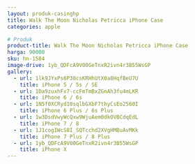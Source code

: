 ```yaml
---
layout: produk-casinghp
title: Walk The Moon Nicholas Petricca iPhone Case
categories: apple

# Produk
product-title: Walk The Moon Nicholas Petricca iPhone Case
harga: 90000
sku: hn-1584
image-drive: 1yb_QDFcA9V00GeTnxR2ivn4r3B55WsGP
gallery:
  - url: 1lk9JYxPs6P38csKRHhUtX0a8HqfBeU7U
    title: iPhone 5 / 5s / SE
  - url: 1Da9zuxhFx7-ccFmTmBxZGnAh3fu4mLKR
    title: iPhone 6 / 6s
  - url: 1N5f0XCRyd10sqlbGXbF7thyCsEo2560I
    title: iPhone 6 Plus / 6s Plus
  - url: 1w3DsdVwyWcQxw9WjuAem0dkOVBCdqEdL
    title: iPhone 7 / 8
  - url: 1J1cogIWcS8I_SQTcchd2XVgHMBuAvMKk
    title: iPhone 7 Plus / 8 Plus
  - url: 1yb_QDFcA9V00GeTnxR2ivn4r3B55WsGP
    title: iPhone X
---
```

